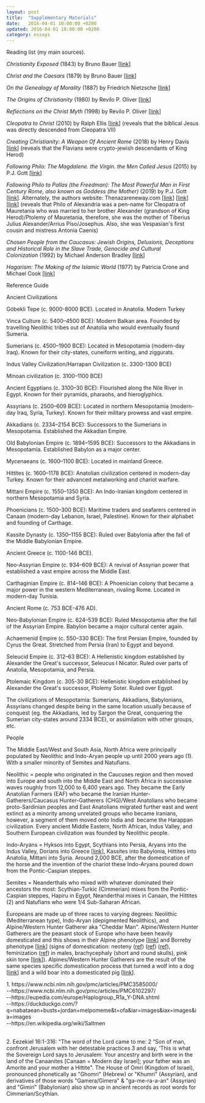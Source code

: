 ```yaml
---
layout: post
title:  "Supplementary Materials"
date:   2016-04-01 10:00:00 +0200
updated: 2016-04-01 10:00:00 +0200
category: essays
---
```


<p>Reading list (my main sources).&nbsp;</p><p><i>Christianity Exposed</i>&nbsp;(1843) by Bruno Bauer [<a href="https://play.google.com/store/books/details?id=mrP4MDmYNXkC&amp;rdid=book-mrP4MDmYNXkC&amp;rdot=1" rel="nofollow" target="_blank">link</a>]</p><p><i>Christ and the Caesars</i>&nbsp;(1879) by Bruno Bauer [<a href="http://www.sidneyrigdon.com/vern/1879BaurEng.htm" rel="nofollow" target="_blank">link</a>]</p><p><i>On the Genealogy of Morality</i>&nbsp;(1887) by Friedrich Nietzsche [<a href="https://archive.org/details/GenealogyOfMorals" rel="nofollow" target="_blank">link</a>]</p><p><i>The Origins of Christianity&nbsp;</i>(1980)<i>&nbsp;</i>by Revilo P. Oliver [<a href="https://archive.org/details/the-origins-of-christianity-by-revilo-p-oliver-z-lib.org" rel="nofollow" target="_blank">link</a>]</p><p><i>Reflections on the Christ Myth</i>&nbsp;(1998) by Revilo P. Oliver [<a href="https://dn790004.ca.archive.org/0/items/reflections-on-the-christ-myth-by-revilo-pendleton-oliver-z-lib.org/Reflections%20on%20the%20Christ%20Myth%20by%20Revilo%20Pendleton%20Oliver%20%28z-lib.org%29.pdf" rel="nofollow" target="_blank">link</a>]</p><p><i>Cleopatra to Christ</i>&nbsp;(2010) by Ralph Ellis [<a href="https://www.google.com/books/edition/Cleopatra_to_Christ/T7sqfHyWPuQC?hl=en&amp;gbpv=1&amp;dq=cleopatra+to+christ&amp;printsec=frontcover" rel="nofollow" target="_blank">link</a>] (reveals that the biblical Jesus was directly descended from Cleopatra VII)</p><p><i>Creating Christianity: A Weapon Of Ancient Rome</i>&nbsp;(2018) by Henry Davis [<a href="https://books.google.com/books/about/Creating_Christianity_A_Weapon_Of_Ancien.html?id=-M1VEAAAQBAJ" rel="nofollow" target="_blank">link</a>] (reveals that the Flavians were crypto-jewish descendants of King Herod)</p><p><i>Following Philo: The Magdalene. the Virgin. the Men Called Jesus</i>&nbsp;(2015) by P.J. Gott [<a href="https://www.amazon.com/Following-Philo-Magdalene-Virgin-Called/dp/1934223069" rel="nofollow" target="_blank">link</a>]&nbsp;</p><p><i>Following Philo to Pallas (the Freedman): The Most Powerful Man in First Century Rome, also known as Goddess (the Mother)&nbsp;</i>(2019) by P.J. Gott [<a href="https://www.amazon.com/Following-Philo-Pallas-Freedman-Powerful-ebook/dp/B07PXKQGYG/" rel="nofollow" target="_blank">link</a>]. Alternately, the authors website: Thenazareneway.com [<a href="https://web.archive.org/web/20100313155615/http://www.thenazareneway.com/Caesar%27s%20Messiah%20Commentary.htm" rel="nofollow" target="_blank">link</a>] [<a href="https://web.archive.org/web/20230321143128/http://thenazareneway.com/Philo%27s%20Exegesis.htm" rel="nofollow" target="_blank">link</a>] [<a href="https://web.archive.org/web/20230913204543/http://thenazareneway.com/MM%20Chart.htm" rel="nofollow" target="_blank">link</a>] (reveals that Philo of Alexandria was a pen-name for Cleopatra of Mauretania who was married to her brother Alexander (grandson of King Herod)/Ptolemy of Mauretania, therefore, she was the mother of Tiberius Julius Alexander/Arrius Piso/Josephus. Also, she was&nbsp;Vespasian's first cousin and mistress Antonia Caenis)</p><p><i>Chosen People from the Caucasus: Jewish Origins, Delusions, Deceptions and Historical Role in the Slave Trade, Genocide and Cultural Colonization&nbsp;</i>(1992) by Michael Anderson Bradley [<a href="https://www.amazon.com/Chosen-People-Caucasus-Deceptions-Historical/dp/0883781476" rel="nofollow" target="_blank">link</a>]&nbsp;</p><p><i>Hagarism: The Making of the Islamic World</i>&nbsp;(1977) by Patricia Crone and Michael Cook [<a href="https://ia904503.us.archive.org/1/items/Hagarism/Hagarism%3B%20The%20Making%20of%20the%20Islamic%20World-Crone%2C%20Cook.pdf" rel="nofollow" target="_blank">link</a>]&nbsp;</p><p>Reference Guide</p><p>Ancient Civilizations</p><p>Göbekli Tepe (c. 9000-8000 BCE). Located in Anatolia. Modern Turkey</p><p>Vinca Culture (c. 5400–4500 BCE): Modern Balkan area. Founded by travelling Neolithic tribes out of Anatolia who would eventually found Sumeria.</p><p>Sumerians (c. 4500–1900 BCE): Located in Mesopotamia (modern-day Iraq). Known for their city-states, cuneiform writing, and ziggurats.</p><p>Indus Valley Civilization/Harrapan Civilization (c. 3300-1300 BCE)</p><p>Minoan civilization (c. 3100–1100 BCE)</p><p>Ancient Egyptians (c. 3100–30 BCE): Flourished along the Nile River in Egypt. Known for their pyramids, pharaohs, and hieroglyphics.</p><p>Assyrians (c. 2500–609 BCE): Located in northern Mesopotamia (modern-day Iraq, Syria, Turkey). Known for their military prowess and vast empire.</p><p>Akkadians (c. 2334–2154 BCE): Successors to the Sumerians in Mesopotamia. Established the Akkadian Empire.</p><p>Old Babylonian Empire (c. 1894–1595 BCE): Successors to the Akkadians in Mesopotamia. Established Babylon as a major center.</p><p>Mycenaeans (c. 1600–1100 BCE): Located in mainland Greece.</p><p>Hittites (c. 1600–1178 BCE): Anatolian civilization centered in modern-day Turkey. Known for their advanced metalworking and chariot warfare.</p><p>Mittani Empire (c. 1550–1350 BCE): An Indo-Iranian kingdom centered in northern Mesopotamia and Syria.</p><p>Phoenicians (c. 1500–300 BCE): Maritime traders and seafarers centered in Canaan (modern-day Lebanon, Israel, Palestine). Known for their alphabet and founding of Carthage.</p><p>Kassite Dynasty (c. 1350–1155 BCE): Ruled over Babylonia after the fall of the Middle Babylonian Empire.</p><p>Ancient Greece (c. 1100-146 BCE).&nbsp;</p><p>Neo-Assyrian Empire (c. 934–609 BCE): A revival of Assyrian power that established a vast empire across the Middle East.</p><p>Carthaginian Empire (c. 814–146 BCE): A Phoenician colony that became a major power in the western Mediterranean, rivaling Rome. Located in modern-day Tunisia.</p><p>Ancient Rome (c. 753 BCE-476 AD).</p><p>Neo-Babylonian Empire (c. 624–539 BCE): Ruled Mesopotamia after the fall of the Assyrian Empire. Babylon became a major cultural center again.</p><p>Achaemenid Empire (c. 550–330 BCE): The first Persian Empire, founded by Cyrus the Great. Stretched from Persia (Iran) to Egypt and beyond.</p><p>Seleucid Empire (c. 312–63 BCE): A Hellenistic kingdom established by Alexander the Great's successor, Seleucus I Nicator. Ruled over parts of Anatolia, Mesopotamia, and Persia.</p><p>Ptolemaic Kingdom (c. 305-30 BCE): Hellenistic kingdom established by Alexander the Great's successor, Ptolemy Soter. Ruled over Egypt.</p><p>The civilizations of Mesopotamia: Sumerians, Akkadians, Babylonians, Assyrians changed despite being in the same location usually because of conquest (eg. the Akkadians, led by Sargon the Great, conquering the Sumerian city-states around 2334 BCE), or assimilation with other groups, etc.</p><p>People</p><div><p>The Middle East/West and South Asia, North Africa were principally populated by Neolithic and Indo-Aryan people up until 2000 years ago (1). With a smaller minority of Semites and Natufians.</p><p>Neolithic = people who originated in the Caucuses region and then moved into Europe and south into the Middle East and North Africa in successive waves roughly from 12,000 to 6,400 years ago. They became the Early Anatolian Farmers (EAF) who became the Iranian Hunter-Gatherers/Caucasus Hunter-Gatherers (CHG)/West Anatolians who became proto-Sardinian peoples and East Anatolians migrated further east and went extinct as a minority among unrelated groups who became Iranians, however, a segment of them moved onto India and&nbsp; became the Harappan civilization. Every ancient Middle Eastern, North African, Indus Valley, and Southern European civilization was founded by Neolithic people.&nbsp;</p><p>Indo-Aryans = Hyksos into Egypt, Scythians into Persia, Aryans into the Indus Valley, Dorians into Greece [<a href="https://www.perseus.tufts.edu/hopper/text?doc=Perseus%3Atext%3A1999.04.0009%3Achapter%3D6%3Asection%3D2#:~:text=The%20Greeks%20believed%20the%20ancestors,Dorian%20invasion”%20actually%20took%20place." rel="nofollow" target="_blank">link</a>], Kassites into Babylonia, Hittites into Anatolia, Mittani into Syria. Around 2,000 BCE, after the domestication of the horse and the invention of the chariot these Indo-Aryans poured down from the Pontic-Caspian steppes.&nbsp;</p><p>Semites = Neanderthals who mixed with whatever dominated their ancestors the most: Scythian-Turkic (Cimmerian) mixes from the Pontic-Caspian steppes, Hapiru in Egypt, Neanderthal mixes in Canaan, the Hittites (2) and Natufians who were 1/4 Sub-Saharan African.</p><p>Europeans are made up of three races to varying degrees: Neolithic (Mediterranean type), Indo-Aryan (depigmented Neolithics), and Alpine/Western Hunter Gatherer aka "Cheddar Man". Alpine/Western Hunter Gatherers are the peasant stock of Europe who have been heavily domesticated and this shows in their Alpine phenotype [<a href="http://humanphenotypes.net/basic/Alpinid.html" rel="nofollow" target="_blank">link</a>] and Borreby phenotype [<a href="http://humanphenotypes.net/Borreby.html" rel="nofollow" target="_blank">link</a>] (signs of domestication: neoteny (<a href="https://www.ncbi.nlm.nih.gov/pmc/articles/PMC4096361/" rel="nofollow" target="_blank">ref</a>) (<a href="https://www.ncbi.nlm.nih.gov/pmc/articles/PMC5646786/" rel="nofollow" target="_blank">ref</a>) (<a href="https://incels.wiki/w/Neoteny" rel="nofollow" target="_blank">ref</a>), feminization (<a href="https://incels.wiki/w/Feminization" rel="nofollow" target="_blank">ref</a>) in males, brachycephaly (short and round skulls), pink skin tone [<a href="https://en.wikipedia.org/wiki/Piebald" rel="nofollow" target="_blank">link</a>]). Alpines/Western Hunter Gatherers are the result of the same species specific domestication process that turned a wolf into a dog [<a href="https://blogger.googleusercontent.com/img/b/R29vZ2xl/AVvXsEgeSGC_O5_OZYOjFaf9X2b3IGFI2pMPPPILGE2rzzUWfYxgxFatcP81ZTa6BPMn4xLUPjASDJX41whJGBZgGuMefddh-OXbKLzeChjUF2K4uQaVMMEI1A__HSnsL1LfRbxFQm2RdSt-4RLcGAXqokw5E54pW4i8OXTsScuMdgeSLkDAVtuiwpOxXMyWl9E/s1500/wolfvsdog.jpg" rel="nofollow" target="_blank">link</a>] and a wild boar into a domesticated pig [<a href="https://blogger.googleusercontent.com/img/b/R29vZ2xl/AVvXsEgT_wCGxsxJY-7-NPKEliqxVFLud2sWiXE_wFQr7tS1G3-hqk2kmZzoy1UaKbN8kq8RCrFb6SygHVRWNGMjCC93zNc7w1nYX0oQypFf-sEenu_XjIE-GVHUU7uLXydpcjQKdilC2zmowNn4yGvsO8MqAwYyjdQgUpem4CjnFFaF7D_47oI42wyzaagTRnI/s1536/wild-boar-vs-pig-collage.jpg" rel="nofollow" target="_blank">link</a>].</p>1. https://www.ncbi.nlm.nih.gov/pmc/articles/PMC3585000/<br />--https://www.ncbi.nlm.nih.gov/pmc/articles/PMC6102297/</div><div>--https://eupedia.com/europe/Haplogroup_R1a_Y-DNA.shtml<br />--https://duckduckgo.com/?q=nabataean+busts+jordan+melpomeme&amp;t=ofa&amp;iar=images&amp;iax=images&amp;ia=images<br /></div><div>--https://en.wikipedia.org/wiki/Saltmen</div><div><br /></div><p>2. Eezekiel 16:1-316: "The word of the Lord came to me: 2 “Son of man, confront Jerusalem with her detestable practices 3 and say, ‘This is what the Sovereign Lord says to Jerusalem: Your ancestry and birth were in the land of the Canaanites [Canaan = Modern day Israel]; your father was an Amorite and your mother a Hittite".&nbsp;The House of Omri (Kingdom of Israel), pronounced phonetically as "Ghomri" (Hebrew) or "Khumri" (Assyrian), and derivatives of those words "Gamera/Gimera" &amp; "ga-me-ra-a-an" (Assyrian) and "Gimiri" (Babylonian) also show up in ancient records as root words for Cimmerian/Scythian.</p>
